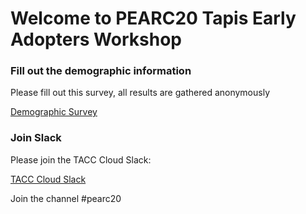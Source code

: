 Welcome to PEARC20 Tapis Early Adopters Workshop
===

### Fill out the demographic information

Please fill out this survey, all results are gathered anonymously 

[Demographic Survey](http://bit.ly/tapis-survey) 

### Join Slack

Please join the TACC Cloud Slack:

[TACC Cloud Slack](http://bit.ly/join-tapis)

Join the channel #pearc20



